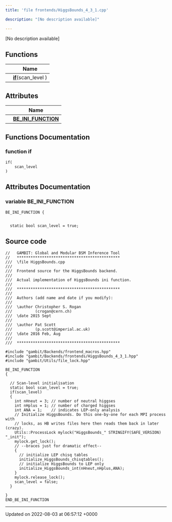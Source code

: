 ```yaml
---
title: 'file frontends/HiggsBounds_4_3_1.cpp'

description: "[No description available]"

---
```







[No description available]

## Functions

|                | Name           |
| -------------- | -------------- |
| | **[if](/documentation/code/gambit_2/files/higgsbounds__4__3__1_8cpp/#function-if)**(scan_level ) |

## Attributes

|                | Name           |
| -------------- | -------------- |
| | **[BE_INI_FUNCTION](/documentation/code/gambit_2/files/higgsbounds__4__3__1_8cpp/#variable-be-ini-function)**  |


## Functions Documentation

### function if

```
if(
    scan_level 
)
```



## Attributes Documentation

### variable BE_INI_FUNCTION

```
BE_INI_FUNCTION {

  
  static bool scan_level = true;
```



## Source code

```
//   GAMBIT: Global and Modular BSM Inference Tool
//   *********************************************
///  \file HiggsBounds.cpp
///
///  Frontend source for the HiggsBounds backend.
///
///  Actual implementation of HiggsBounds ini function.
///
///  *********************************************
///
///  Authors (add name and date if you modify):
///
///  \author Christopher S. Rogan
///          (crogan@cern.ch)
///  \date 2015 Sept
///
///  \author Pat Scott
///          (p.scott@imperial.ac.uk)
///  \date 2016 Feb, Aug
///
///  *********************************************

#include "gambit/Backends/frontend_macros.hpp"
#include "gambit/Backends/frontends/HiggsBounds_4_3_1.hpp"
#include "gambit/Utils/file_lock.hpp"

BE_INI_FUNCTION
{

  // Scan-level initialisation
  static bool scan_level = true;
  if(scan_level)
  {
    int nHneut = 3; // number of neutral higgses
    int nHplus = 1; // number of charged higgses
    int ANA = 1;    // indicates LEP-only analysis
    // Initialize HiggsBounds. Do this one-by-one for each MPI process with
    // locks, as HB writes files here then reads them back in later (crazy).
    Utils::ProcessLock mylock("HiggsBounds_" STRINGIFY(SAFE_VERSION) "_init");
    mylock.get_lock();
    // --braces just for dramatic effect--
    {
      // initialize LEP chisq tables
      initialize_HiggsBounds_chisqtables();
      // initialize HiggsBounds to LEP only
      initialize_HiggsBounds_int(nHneut,nHplus,ANA);
    }
    mylock.release_lock();
    scan_level = false;
  }

}
END_BE_INI_FUNCTION
```


-------------------------------

Updated on 2022-08-03 at 06:57:12 +0000
